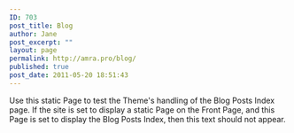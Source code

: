 ```yaml
---
ID: 703
post_title: Blog
author: Jane
post_excerpt: ""
layout: page
permalink: http://amra.pro/blog/
published: true
post_date: 2011-05-20 18:51:43
---
```

Use this static Page to test the Theme's handling of the Blog Posts Index page. If the site is set to display a static Page on the Front Page, and this Page is set to display the Blog Posts Index, then this text should not appear.
